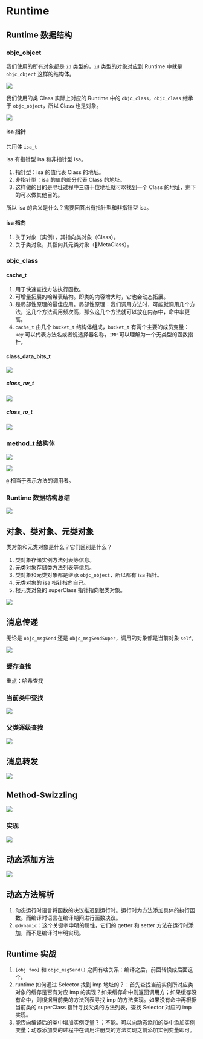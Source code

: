 # Runtime

## Runtime 数据结构

### objc_object

我们使用的所有对象都是 `id` 类型的，`id` 类型的对象对应到 Runtime 中就是 `objc_object` 这样的结构体。

![](https://gitlab.com/kiriha/my-public-pictures/-/raw/main/pictures/2024/05/24_20_45_21_202405242045777.png)

我们使用的类 Class 实际上对应的 Runtime 中的 `objc_class`，`objc_class` 继承于 `objc_object`，所以 Class 也是对象。

![](https://gitlab.com/kiriha/my-public-pictures/-/raw/main/pictures/2024/05/24_20_46_14_202405242046152.png)

#### isa 指针

共用体 `isa_t`

isa 有指针型 isa 和非指针型 isa。

1. 指针型：isa 的值代表 Class 的地址。
2. 非指针型：isa 的值的部分代表 Class 的地址。
3. 这样做的目的是寻址过程中三四十位地址就可以找到一个 Class 的地址，剩下的可以做其他目的。

所以 isa 的含义是什么？需要回答出有指针型和非指针型 isa。

#### isa 指向

1. 关于对象（实例），其指向类对象（Class）。
2. 关于类对象，其指向其元类对象（MetaClass）。

### objc_class

#### cache_t

1. 用于快速查找方法执行函数。
2. 可增量拓展的哈希表结构。即类的内容增大时，它也会动态拓展。
3. 是局部性原理的最佳应用。局部性原理：我们调用方法时，可能就调用几个方法，这几个方法调用频次高，那么这几个方法就可以放在内存中，命中率更高。
4. `cache_t` 由几个 `bucket_t` 结构体组成，`bucket_t` 有两个主要的成员变量：`key` 可以代表方法名或者说选择器名称，`IMP` 可以理解为一个无类型的函数指针。

#### class_data_bits_t

![](https://gitlab.com/kiriha/my-public-pictures/-/raw/main/pictures/2024/05/24_20_58_50_202405242058303.png)

##### class_rw_t

![](https://gitlab.com/kiriha/my-public-pictures/-/raw/main/pictures/2024/05/24_21_0_48_202405242100334.png)

##### class_ro_t

![](https://gitlab.com/kiriha/my-public-pictures/-/raw/main/pictures/2024/05/24_21_2_52_202405242102740.png)

### method_t 结构体

![](https://gitlab.com/kiriha/my-public-pictures/-/raw/main/pictures/2024/05/24_21_5_29_202405242105822.png)

![](https://gitlab.com/kiriha/my-public-pictures/-/raw/main/pictures/2024/05/24_21_8_55_202405242108335.png)

`@` 相当于表示方法的调用者。

### Runtime 数据结构总结

![](https://gitlab.com/kiriha/my-public-pictures/-/raw/main/pictures/2024/05/24_21_12_41_202405242112092.png)

## 对象、类对象、元类对象

类对象和元类对象是什么？它们区别是什么？

1. 类对象存储实例方法列表等信息。
2. 元类对象存储类方法列表等信息。
3. 类对象和元类对象都是继承 `objc_object`，所以都有 isa 指针。
4. 元类对象的 isa 指针指向自己。
5. 根元类对象的 superClass 指针指向根类对象。

![](https://gitlab.com/kiriha/my-public-pictures/-/raw/main/pictures/2024/05/24_21_21_11_202405242121382.png)

## 消息传递

无论是 `objc_msgSend` 还是 `objc_msgSendSuper`，调用的对象都是当前对象 `self`。

![](https://gitlab.com/kiriha/my-public-pictures/-/raw/main/pictures/2024/05/24_21_29_48_202405242129309.png)

### 缓存查找

重点：哈希查找

### 当前类中查找

![](https://gitlab.com/kiriha/my-public-pictures/-/raw/main/pictures/2024/05/24_21_38_21_202405242138164.png)

### 父类逐级查找

![](https://gitlab.com/kiriha/my-public-pictures/-/raw/main/pictures/2024/05/24_21_41_5_202405242141796.png)

## 消息转发

![](https://gitlab.com/kiriha/my-public-pictures/-/raw/main/pictures/2024/05/24_21_52_20_202405242152733.png)

## Method-Swizzling

![](https://gitlab.com/kiriha/my-public-pictures/-/raw/main/pictures/2024/05/24_22_0_13_202405242200952.png)

### 实现

![](https://gitlab.com/kiriha/my-public-pictures/-/raw/main/pictures/2024/05/24_22_3_26_202405242203951.png)

## 动态添加方法

![](https://gitlab.com/kiriha/my-public-pictures/-/raw/main/pictures/2024/05/24_22_13_59_202405242213182.png)

## 动态方法解析

1. 动态运行时语言将函数的决议推迟到运行时。运行时为方法添加具体的执行函数。而编译时语言在编译期间进行函数决议。
2. `@dynamic`：这个关键字申明的属性，它们的 getter 和 setter 方法在运行时添加，而不是编译时申明实现。

## Runtime 实战

1. `[obj foo]` 和 `objc_msgSend()` 之间有啥关系：编译之后，前面转换成后面这个。
2. runtime 如何通过 Selector 找到 imp 地址的？：首先查找当前实例所对应类对象的缓存是否有对应 imp 的实现？如果缓存命中则返回调用方；如果缓存没有命中，则根据当前类的方法列表寻找 imp 的方法实现。如果没有命中再根据当前类的 superClass 指针寻找父类的方法列表，查找 Selector 对应的 imp 实现。
3. 能否向编译后的类中增加实例变量？：不能。可以向动态添加的类中添加实例变量；动态添加类的过程中在调用注册类的方法实现之前添加实例变量即可。
